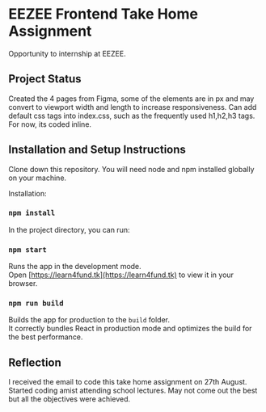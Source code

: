# EEZEE Frontend Take Home Assignment

Opportunity to internship at EEZEE.

## Project Status

Created the 4 pages from Figma, some of the elements are in px and may convert to viewport width and length to increase responsiveness.
Can add default css tags into index.css, such as the frequently used h1,h2,h3 tags. For now, its coded inline.

## Installation and Setup Instructions

Clone down this repository. You will need node and npm installed globally on your machine.

Installation:

### `npm install`

In the project directory, you can run:

### `npm start`

Runs the app in the development mode.\
Open [https://learn4fund.tk](https://learn4fund.tk) to view it in your browser.

### `npm run build`

Builds the app for production to the `build` folder.\
It correctly bundles React in production mode and optimizes the build for the best performance.

## Reflection

I received the email to code this take home assignment on 27th August. Started coding amist attending school lectures. May not come out the best but all the objectives were achieved.

